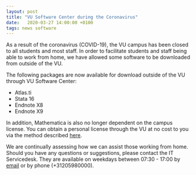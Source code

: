 ```yaml
---
layout: post
title: "VU Software Center during the Coronavirus"
date:   2020-03-27 14:00:00 +0100
tags: news software
---
```

As a result of the coronavirus (COVID-19), the VU campus has been closed to all students and most staff. In order to facilitate students and staff being able to work from home, we have allowed some software to be downloaded from outside of the VU.

The following packages are now available for download outside of the VU through VU Software Center:

* Atlas.ti
* Stata 16
* Endnote X8
* Endnote X9

In addition, Mathematica is also no longer dependent on the campus license. You can obtain a personal license through the VU at no cost to you via the method described [here](https://munki.mac.vu.nl/manuals/Mathematica.pdf).


We are continually assessing how we can assist those working from home. Should you have any questions or suggestions, please contact the IT Servicedesk.
They are available on weekdays between 07:30 - 17:00 by [email](mailto:servicedesk.it@vu.nl) or by phone (+31205980000).
